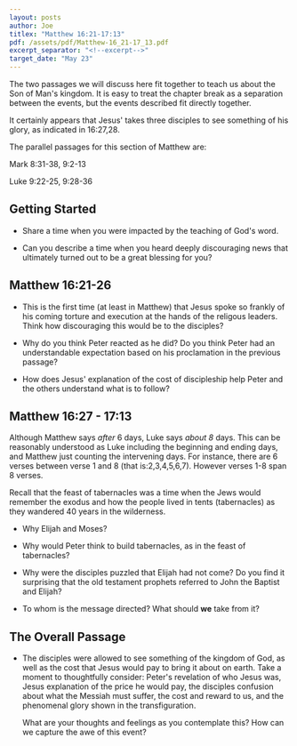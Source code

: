 ```yaml
---
layout: posts
author: Joe
titlex: "Matthew 16:21-17:13"
pdf: /assets/pdf/Matthew-16_21-17_13.pdf
excerpt_separator: "<!--excerpt-->"
target_date: "May 23"
---
```

The two passages we will discuss here fit together to teach
us about the Son of Man's kingdom.  It is easy to treat the
chapter break as a separation between the events, but the
events described fit directly together.

It certainly appears that Jesus' takes three disciples to
see something of his glory, as indicated in 16:27,28.

<!--excerpt-->

The parallel passages for this section of Matthew are:

  Mark 8:31-38,  9:2-13

  Luke 9:22-25, 9:28-36

## Getting Started

* Share a time when you were impacted by the teaching of 
  God's word.

* Can you describe a time when you heard deeply discouraging
  news that ultimately turned out to be a great blessing for 
  you?

## Matthew 16:21-26

* This is the first time (at least in Matthew) that Jesus spoke
  so frankly of his coming torture and execution at the hands of
  the religous leaders.  Think how  discouraging this would be to
  the disciples?

* Why do you think Peter reacted as he did?  Do you think Peter had
  an understandable expectation based on his proclamation in the 
  previous passage?

* How does Jesus' explanation of the cost of discipleship help
  Peter and the others understand what is to follow?

## Matthew 16:27 - 17:13 
Although Matthew says
*after* 6 days, Luke says *about 8* days.  This can be reasonably 
understood as Luke including the beginning and ending days, and 
Matthew just counting the intervening days. For instance, there are
6 verses between verse 1 and 8 (that is:2,3,4,5,6,7).  However verses
1-8 span 8 verses.

Recall that the feast of tabernacles was a time when the Jews would
remember the exodus and how the people lived in tents (tabernacles) 
as they wandered 40 years in the wilderness.

* Why Elijah and Moses?

* Why would Peter think to build tabernacles, as in the feast 
  of tabernacles?

* Why were the disciples puzzled that Elijah had not come?  Do you 
  find it surprising that the old testament prophets referred to
  John the Baptist and Elijah?

* To whom is the message directed? What should **we** take from it?

## The Overall Passage

* The disciples were allowed to see something of the kingdom of God, 
  as well as the cost that Jesus would pay to bring it about on 
  earth. Take a moment to thoughtfully consider: Peter's revelation of 
  who Jesus was, Jesus explanation of the price he would pay, the
  disciples confusion about what the Messiah must suffer, the cost and
  reward to us, and the phenomenal glory shown in the transfiguration.

  What are your thoughts and feelings as you contemplate this?  How
  can we capture the awe of this event?
